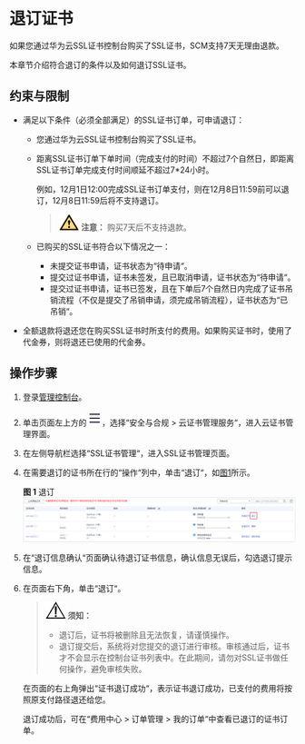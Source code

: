 # 退订证书<a name="ZH-CN_TOPIC_0000001170585010"></a>

如果您通过华为云SSL证书控制台购买了SSL证书，SCM支持7天无理由退款。

本章节介绍符合退订的条件以及如何退订SSL证书。

## 约束与限制<a name="zh-cn_topic_0000001170697340_zh-cn_topic_0000001208469923_zh-cn_topic_0114377954_section125111958366"></a>

-   满足以下条件（必须全部满足）的SSL证书订单，可申请退订：
    -   您通过华为云SSL证书控制台购买了SSL证书。
    -   距离SSL证书订单下单时间（完成支付的时间）不超过7个自然日，即距离SSL证书订单完成支付时间顺延不超过7\*24小时。

        例如，12月1日12:00完成SSL证书订单支付，则在12月8日11:59前可以退订，12月8日11:59后将不支持退订。

        >![](public_sys-resources/icon-caution.gif) **注意：** 
        >购买7天后不支持退款。

    -   已购买的SSL证书符合以下情况之一：
        -   未提交证书申请，证书状态为“待申请“。
        -   提交过证书申请，证书未签发，且已取消申请，证书状态为“待申请“。
        -   提交过证书申请，证书已签发，且在下单后7个自然日内完成了证书吊销流程（不仅是提交了吊销申请，须完成吊销流程），证书状态为“已吊销“。


-   全额退款将退还您在购买SSL证书时所支付的费用。如果购买证书时，使用了代金券，则将退还已使用的代金券。

## 操作步骤<a name="zh-cn_topic_0000001170697340_zh-cn_topic_0000001208469923_section14780857112710"></a>

1.  登录[管理控制台](https://console.huaweicloud.com/)。
2.  单击页面左上方的![](figures/icon-servicelist.png)，选择“安全与合规  \>  云证书管理服务“，进入云证书管理界面。
3.  在左侧导航栏选择“SSL证书管理“，进入SSL证书管理页面。
4.  在需要退订的证书所在行的“操作“列中，单击“退订“，如[图1](#zh-cn_topic_0000001170697340_zh-cn_topic_0000001208469923_fig7698132011319)所示。

    **图 1**  退订<a name="zh-cn_topic_0000001170697340_zh-cn_topic_0000001208469923_fig7698132011319"></a>  
    ![](figures/退订.png "退订")

5.  在“退订信息确认“页面确认待退订证书信息，确认信息无误后，勾选退订提示信息。
6.  在页面右下角，单击“退订“。

    >![](public_sys-resources/icon-notice.gif) **须知：** 
    >-   退订后，证书将被删除且无法恢复，请谨慎操作。
    >-   退订提交后，系统将对您提交的退订进行审核。审核通过后，证书才不会显示在控制台证书列表中。在此期间，请勿对SSL证书做任何操作，避免审核失败。

    在页面的右上角弹出“证书退订成功“，表示证书退订成功，已支付的费用将按照原支付路径退还给您。

    退订成功后，可在“费用中心 \> 订单管理 \> 我的订单“中查看已退订的证书订单。



